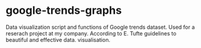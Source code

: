 # google-trends-graphs
Data visualization script and functions of Google trends dataset. Used for a reserach project at my company. According to E. Tufte guidelines to beautiful and effective data. visualisation. 
